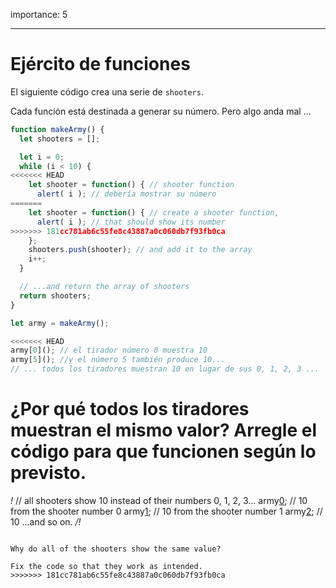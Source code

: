 importance: 5

---

# Ejército de funciones

El siguiente código crea una serie de `shooters`.

Cada función está destinada a generar su número. Pero algo anda mal ...

```js run
function makeArmy() {
  let shooters = [];

  let i = 0;
  while (i < 10) {
<<<<<<< HEAD
    let shooter = function() { // shooter function
      alert( i ); // debería mostrar su número
=======
    let shooter = function() { // create a shooter function,
      alert( i ); // that should show its number
>>>>>>> 181cc781ab6c55fe8c43887a0c060db7f93fb0ca
    };
    shooters.push(shooter); // and add it to the array
    i++;
  }

  // ...and return the array of shooters
  return shooters;
}

let army = makeArmy();

<<<<<<< HEAD
army[0](); // el tirador número 0 muestra 10
army[5](); //y el número 5 también produce 10...
// ... todos los tiradores muestran 10 en lugar de sus 0, 1, 2, 3 ...
```

¿Por qué todos los tiradores muestran el mismo valor? Arregle el código para que funcionen según lo previsto.
=======
*!*
// all shooters show 10 instead of their numbers 0, 1, 2, 3...
army[0](); // 10 from the shooter number 0
army[1](); // 10 from the shooter number 1
army[2](); // 10 ...and so on.
*/!*
```

Why do all of the shooters show the same value? 

Fix the code so that they work as intended.
>>>>>>> 181cc781ab6c55fe8c43887a0c060db7f93fb0ca


